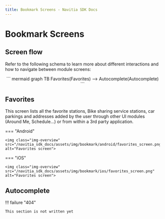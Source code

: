 ```yaml
---
title: Bookmark Screens - Navitia SDK Docs
---
```


# Bookmark Screens

## Screen flow

Refer to the following schema to learn more about different interactions and how to navigate between module screens:

<div style="text-align: center">
``` mermaid
graph TB
    Favorites(Favorites) --> Autocomplete(Autocomplete)
```
</div>

## Favorites

This screen lists all the favorite stations, Bike sharing service stations, car parkings and addresses added by the user through other UI modules (Around Me, Schedule...) or from within a 3rd party application.

=== "Android"

    <img class="img-overview" src="/navitia_sdk_docs/assets/img/bookmark/android/favorites_screen.png" alt="Favorites screen">

=== "iOS"
    
    <img class="img-overview" src="/navitia_sdk_docs/assets/img/bookmark/ios/favorites_screen.png" alt="Favorites screen">

## Autocomplete

!!! failure "404"

    This section is not written yet
    

